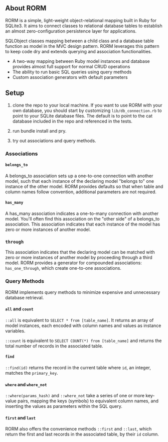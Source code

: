 ## About RORM

RORM is a simple, light-weight object-relational mapping built in Ruby for SQLite3.
It aims to connect classes to relational database tables to establish an almost zero-configuration persistence layer for applications.

SQLObject classes mapping between a child class and a database table function as model in the MVC design pattern. RORM leverages this pattern to keep code dry and extends querying and association functionalities.
- A two-way mapping between Ruby model instances and database provides almost full support for normal CRUD operations
- The ability to run basic SQL queries using query methods
- Custom association generators with default parameters

## Setup
1. clone the repo to your local machine.  If you want to use RORM with your own database, you should start by customizing `lib/db_connection.rb` to point to your SQLite database files. The default is to point to the cat database included in the repo and referenced in the tests.  

2. run bundle install and pry.

3. try out associations and query methods.

### Associations

#### `belongs_to`

A belongs_to association sets up a one-to-one connection with another model, such that each instance of the declaring model "belongs to" one instance of the other model. RORM provides defaults so that when table and column names follow convention, additional parameters are not required.

#### `has_many`

A has_many association indicates a one-to-many connection with another model. You'll often find this association on the "other side" of a belongs_to association. This association indicates that each instance of the model has zero or more instances of another model.

### `through`

This association indicates that the declaring model can be matched with zero or more instances of another model by proceeding through a third model. RORM provides a generator for compounded associations: `has_one_through`, which create one-to-one associations.


### Query Methods

RORM implements query methods to minimize expensive and unnecessary database retrieval.

#### `all` and `count`

`::all` is equivalent to `SELECT * from [table_name]`.  It returns an array of model instances, each encoded with column names and values as instance variables.

`::count` is equivalent to `SELECT COUNT(*) from [table_name]` and returns the total number of records in the associated table.

#### `find`
`::find(id)` returns the record in the current table where `id`, an integer, matches the `primary_key`.

#### `where` and `where_not`
`::where(params_hash)` and `::where_not` take a series of one or more key-value pairs, mapping the keys (symbols) to equivalent column names, and inserting the values as parameters within the SQL query.

#### `first` and `last`

RORM also offers the convenience methods `::first` and `::last`, which return the first and last records in the associated table, by their `id` column.
